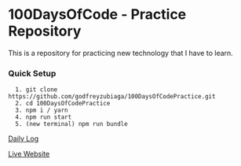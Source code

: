 # 100DaysOfCode - Practice Repository
This is a repository for practicing new technology that I have to learn.

### Quick Setup
``` 
  1. git clone https://github.com/godfreyzubiaga/100DaysOfCodePractice.git
  2. cd 100DaysOfCodePractice
  3. npm i / yarn
  4. npm run start
  5. (new terminal) npm run bundle
```

[Daily Log](https://github.com/godfreyzubiaga/100-days-of-code/blob/master/log.md)

[Live Website](https://godfreyzubiaga.github.io/100DaysOfCodePractice/)

